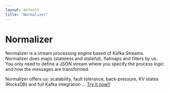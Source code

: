 ```yaml
---
layout: default
title: "Normalizer"
---
```


# Normalizer

Normalizer is a stream processing engine based of Kafka Streams. Normalizer does maps (stateless and stateful), flatmaps and filters by us. You only need to define a JSON stream where you specify the process logic and how the messages are transformed.

Normalizer offers us: scalability, fault tolerance, back-pressure, KV states (RocksDB) and full Kafka integration ... [Try it now!!](http://wizzie.io/normalizer/getting/getting-started.html)
